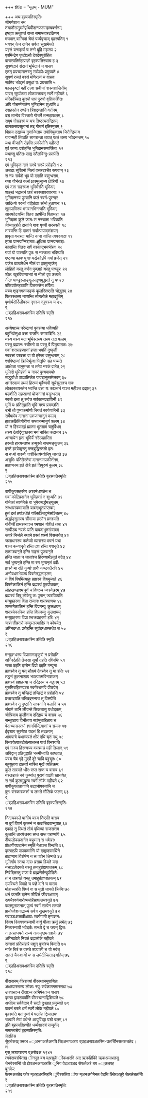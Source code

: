 +++
title = "मूलम् - MUM"

+++
अथ बृहस्पतिस्मृतिः  
श्रीगणेशाय नमः  
तत्रादौससुवर्णपृथिवीदानफलमहत्ववर्णनम्  
इष्ट्वा क्रतुशतं राजा समाप्तवरदक्षिणम्  
मघवान् वाग्विदां श्रेष्ठं पर्य्यपृच्छद् बृहस्पतिम्  १  
भगवन् केन दानेन सर्वतः सुखमेधते  
यद्दत्तं यन्महार्घं च तन्मे ब्रूहि महातप  २  
एवमिन्द्रेण पृष्टोऽसौ देवदेवपुरोहितः  
वाचस्पतिर्महाप्राज्ञो बृहस्पतिरुवाच ह  ३  
सुवर्णदानं रोदानं भूमिदानं च वासव  
एतत् प्रयच्छमानस्तु सर्वपापैः प्रमुच्यते  ४  
सुवर्णं रजतं वस्त्रं मणिरत्नं च वासव  
सर्वमेव भवेद्दत्तं वसुधां यः प्रयच्छति  ५  
फालकृष्टां महीं दत्त्वा सबीजां शस्यशालिनीम्  
यावत् सूर्य्यकरा लोकास्तावत् स्वर्गे महीयते  ६  
यत्किञ्चित् कुरुते पापं पुरुषो वृत्तिकर्शितः  
अपि गोचर्म्ममात्रेण भूमिदानेन शुध्यति  ७  
दशहस्तेन दण्डेन त्रिंशद्दण्डानि वर्त्तनम्  
दश तान्येव विस्तारो गोचर्मे तन्महाफलम्  ८  
सवृषं गोसहस्रं च यत्र तिष्ठत्यतन्द्रितम्  
बालवत्सप्रसूतानां तद् गोचर्म इतिस्मृतम्  ९  
विप्राय दद्याच्च गुणान्विताय तपोवियुक्ताय जितेन्द्रियाय  
यावन्मही तिष्ठति सागरान्ता तावत् फलं तस्य भवेदनन्तम्    १०  
यथा वीजानि रोहन्ति प्रकीर्णानि महीतले  
एवं कामाः प्ररोहन्ति भूमिदानसमार्जिताः  ११  
यथाप्सु पतितः सद्य स्तैलविन्दुः प्रसर्पति  
२१३  
एवं भूमिकृतं दानं सश्ये सश्ये प्ररोहति  १२  
अन्नदाः सुखिनो नित्यं वस्त्रदश्चैव रूपवान्  १३  
स नरः सर्वदो भूप यो ददाति वसुन्धराम्  
यथा गौर्भरते वत्सं क्षारमुत्सृज्य क्षीरिणी  १४  
एवं दत्ता सहस्राक्ष भूमिर्भरति भूमिदम्  
शङ्खं भद्रासनं छत्रं चरस्थावरवारणाः  १५  
भूमिदानस्य पुण्यानि फलं स्वर्गः पुरन्दर  
आदित्यो वरुणो वह्निर्ब्रह्मा सोमो हुताशनः  १६  
शूलपाणिश्च भगवानभिनन्दति भूमिदम्  
आस्फोटयन्ति पितरः प्रहर्षन्ति पितामहाः  १७  
भूमिदाता कुले जातः स नस्त्राता भविष्यति  
त्रीण्याहुरति दानानि गावः पृथ्वी सरस्वती  १८  
तारयन्ति हि दातारं सर्वात्पापादसंशयम्  
प्रावृता वस्त्रदा यान्ति नग्ना यान्ति त्ववस्त्रदाः  १९  
तृप्ता यान्त्यग्निदातारः क्षुधिता यान्त्यनन्नदाः  
कांक्षन्ति पितरः सर्वे नरकाद्भयभीरवः  २०  
गयां यो यास्यति पुत्रः स नस्त्राता भविष्यति  
एष्टव्या बहवः पुत्राः यद्येकोऽपि गयां व्रजेत्  २१  
यजेत वाश्वमेधेन नीलं वा वृषमुत्सृजेत्  
लोहितो यस्तु वर्णन पुच्छाग्रे यस्तु पाण्डुरः  २२  
श्वेतः खुरविषाणाभ्यां स नीलो वृष उच्यते  
नीलः पाण्डुरलाङ्गूलस्तृणमुद्धरते तु यः  २३  
षष्टिवर्षसहस्राणि पितरस्तेन तर्पिताः  
यच्च शृङ्गगतम्पङ्कं कूलस्तिष्ठति चोद्धृतम्  २४  
पितरस्तस्य नश्यन्ति सोमलोकं महाद्युतिम्  
पृथोर्यदोर्दिलीपस्य नृगस्य नहुषस्य च  २५  
र्  
्रंब्उहिअसपअतस्मि उतित्रि स्मृति  
२१४  

अन्येषाञ्च नरेन्द्राणां पुनरन्या भविष्यति  
बहुभिर्वसुधा दत्ता राजभिः सगरादिभिः  २६  
यस्य यस्य यदा भूमिस्तस्य तस्य तदा फलम्  
यस्तु ब्रह्मघ्नः स्त्रीघ्नो वा यस्तु वै पितृघातकः  २७  
गवां शतसहस्राणां हन्ता भवति दुष्कृती  
स्वदत्तां परदत्तां वा यो हरेच्च वसुन्धराम्  २८  
श्वविष्ठायां क्रिमिर्भूत्वा पितृभिः सह पच्यते  
आक्षेप्ता चानुमन्ता च तमेव नरकं व्रजेत्  २९  
भूमिदो भूमिहर्त्ता च नापरं पुण्यपापयोः  
ऊर्द्ध्वाधो वाऽवतिष्ठेत यावदाभूतसंप्लवम्  ३०  
अग्नेरपत्यं प्रथमं हिरण्यं भूर्वैष्णवी सूर्यसुताश्च गावः  
लोकास्त्रयस्तेन भवन्ति दत्ता यः काञ्चनं गाञ्च महीञ्च दद्यात्    ३१  
षडशीति सहस्राणां योजनानां वसुन्धराम्  
स्वतो दत्ता तु सर्वत्र सर्वकामप्रदायिनी  ३२  
भूमिं यः प्रतिगृह्णाति भूमिं यश्च प्रयच्छति  
उभौ तौ पुण्यकर्माणौ नियतं स्वर्गगामिनौ  ३३  
सर्वेषामेव दानानां एकजन्मानुगं फलम्  
हाटकक्षितिगौरीणां सप्तजन्मानुगं फलम्  ३४  
यो न हिंस्यादहं ह्यात्मा भूतग्रामं चतुर्विधम्  
तस्य देहाद्वियुक्तस्य भयं नास्ति कदाचन  ३५  
अन्यायेन हृता भूमिर्यै नरैरपहारिता  
हरन्तो हारयन्तश्च हन्युस्ते सप्तमङ्कुलम्  ३६  
हरते हरयेद्यस्तु मन्दबुद्धिस्ततो वृतः  
स बध्यो वारुणैः पाशैस्तिर्यग्योनिषु जायते  ३७  
अश्रुभिः पतितैस्तेषां दानानामपकीर्त्तनम्  
ब्राह्मणस्य हृते क्षेत्रे हृतं त्रिपुरुषं कुलम्  ३८  
र्  
्रंब्उहिअसपअतस्मि उतित्रि बृहस्पतिस्मृतिः  
२१५  

वापीकूपसहस्रेण अश्वमेधशतेन च  
गवां कोटिप्रदानेन भूमिहर्त्ता न शुध्यति  ३९  
गोमेकां स्वर्णमेकं वा भूमेरप्यर्द्धमङ्गुलम्  
रुन्धन्नरकमायाति यावदाभूतसंप्लवम्  
हुतं दत्तं तपोऽधीतं यत्किञ्चिद्धर्मसञ्चितम्  ४०  
अर्द्धाङ्गुलस्य सीमाया हरणेन प्रणश्यति  
गोवीथीं ग्रामरथ्याञ्च श्मशानं गोपितं तथा  ४१  
सम्पीड्य नरकं याति यावदाभूतसंप्लवम्  
ऊषरे निर्जले स्थाने प्रस्तं शस्यं विसजयेत्  ४२  
जलाधारश्च कर्तव्यो व्यासस्य वचनं यथा  
पञ्च कन्यानृते हन्ति दश हन्ति गवानृते  ४३  
शतमश्वानृते हन्ति सहस्रं पुरुषानृते  
हन्ति जाता न जातांश्च हिरण्यार्थेऽनृतं वदेत्  ४४  
सर्वं भूम्यनृते हन्ति मा स्म भूम्यनृतं वदीः  
ह्मस्वे मा रतिं कुर्याः प्राणैः कण्ठगतैरपि  ४५  
अनौषधमभेषज्यं विषमेतद्धलाहलम्  
न विषं विषमित्याहुः ब्रह्मस्वं विषमुच्यते  ४६  
विषमेकाकिनं हन्ति ब्रह्मस्वं पुत्रपौत्रकम्  
लोहखण्डाश्मचूर्णं च विषञ्च ज्वरयेन्नरम्  ४७  
ब्रह्मस्वं त्रिषु लोकेषु कः पुमान् ज्वरयिष्यति  
मन्युप्रहरणा विप्रा राजानः शस्त्रपाणयः  ४८  
शस्त्रमेकाकिनं हन्ति विप्रमन्युः कुलक्षयम्  
शस्त्रमेकाकिनं हन्ति विप्रमन्युः कुलक्षयम्  
मन्युप्रहरणा विप्रा श्चक्रप्रहरणो हरिः  ४९  
चक्रात्तीव्रतरो मन्युस्तस्माद्विप्रं न कोपयेत्  
अग्निदग्धाः प्ररोहन्ति सूर्यदग्धास्तथैव च  ५०  
र्  
्रंब्उहिअसपअतस्मि उतित्रि स्मृति  
२१६  

मन्युदग्धस्य विप्राणामङ्कुरो न प्ररोहति  
अग्निर्दहति तेजसा सूर्यो दहति रश्मिभिः  ५१  
राजा दहति दण्डेन विप्रो दहति मन्युना  
ब्रह्मस्वेन तु यत् सौख्यं देवस्वेन तु या रतिः  ५२  
तद्धनं कुलनाशाय भवत्यात्मविनाशकम्  
ब्रह्मस्वं ब्रह्महत्या च दरिद्रस्य च यद्धनम्  ५३  
गुरुमित्रहिरण्यञ्च स्वर्गस्थमपि पीडयेत्  
ब्रह्मस्वेन तु यच्छिद्रं तच्छिद्रं न प्ररोहति  ५४  
प्रच्छादयति तच्छिद्रमन्यत्र तु विसर्पति  
ब्रह्मस्वेन तु पुष्टानि साधनानि बलानि च  ५५  
संग्रामे तानि लीयन्ते सिकतासु यथोदकम्  
श्रोत्रियाय कुलीनाय दरिद्राय च वासव  ५६  
सन्तुष्टाय विनीताय सर्वभूताहिताय च  
वेदाभ्यासस्तपो ज्ञानमिन्द्रियाणां च संयमः  ५७  
ईदृशाय सुरश्रेष्ठ यदत्तं हि तदक्षयम्  
आमपात्रे यथान्यस्तं क्षीरं दधि घृतं मधु  ५८  
विनश्येत्पात्रदौर्बल्यात्तच्च पात्रं विनश्यति  
एवं गाञ्च हिरण्यञ्च वस्त्रमन्नं महीं तिलान्  ५९  
अविद्वान् प्रतिगृह्णाति भस्मीभवति काष्ठवत्  
यस्य चैव गृहे मूर्खो दूरे चापि बहुश्रुतः  ६०  
बहुश्रुताय दातव्यं नास्ति मूर्खे व्यतिक्रमः  
कुलं तारयते धीरः सप्त सप्त च वासव  ६१  
यस्तडाकं नवं कुर्य्यात् पुराणं वाऽपि खानयेत्  
स सर्वं कुलमुद्धृत्य स्वर्गे लोके महीयते  ६२  
वापीकूपतडागानि उद्यानोपवनानि च  
पुनः संस्कारकर्त्ता च लभते मौलिकं फलम्  ६३  
र्  
्रंब्उहिअसपअतस्मि उतित्रि बृहस्पतिस्मृतिः  
२१७  

निदाघकाले पानीयं यस्य तिष्ठति वासव  
स दुर्गं विषमं कृत्स्नं न कदाचिदवाप्नुयात्  ६४  
एकाहं तु स्थितं तोयं पृथिव्यां राजसत्तम  
कुलानि तारयेत्तस्य सप्त सप्त पराण्यपि  ६५  
दीपालोकप्रदानेन वपुष्मान् स भवेन्नरः  
प्रोक्षणीयप्रदानेन स्मृतिं मेधाञ्च विन्दति  ६६  
कृत्वाऽपि पापकर्म्माणि यो दद्यादन्नमर्थिने  
ब्राह्मणाय विशेषेण न स पापेन लिप्यते  ६७  
भूमिर्गाव स्तथा दाराः प्रसह्य ह्रियते यदा  
नचाऽऽवेदयते यस्तु तमाहुर्ब्रह्मघातकम्  ६८  
निवेदितस्तु राजा वै ब्राह्मणैर्मन्युपीडितैः  
तं न तारयते यस्तु तमाहुर्ब्रह्मघातकम्  ६९  
उपस्थिते विवाहे च यज्ञे दाने च वासव  
मोहाच्चरति विघ्नं यः स मृतो जायते क्रिमिः  ७०  
धनं फलति दानेन जीवितं जीवरक्षणात्  
रूपमैश्वर्यमारोग्यमहिंसाफलमश्नुते  ७१  
फलमूलाशनात् पूज्यं स्वर्गं सत्येन लभ्यते  
प्रायोपवेशनाद्राज्यं सर्वत्र सुखमश्नुते  ७२  
गवाढ्यःशक्रदीक्षायाः स्वर्गगामी तृणाशनः  
स्त्रिय स्त्रिषवणस्नायी वायुं पीत्वा क्रतुं लभेत्  ७३  
नित्यस्नायी भवेदर्कः सन्ध्ये द्वे च जपन् द्विजः  
न तत्साधयते राज्यं नाकपृष्ठमनाशके  ७४  
अग्निप्रवेशे नियतं ब्रह्मलोके महीयते  
रत्नानां प्रतिसंहारे पशून् पुत्रांश्च विन्दति  ७५  
नाके चिरं स वसते उपवासी च यो भवेत्  
सततं चैकशायी यः स लभेदीप्सिताङ्गतिम्  ७६  
र्  
्रंब्उहिअसपअतस्मि उतित्रि स्मृति  
२१८  

वीरासनम् वीरशय्यां वीरस्थानमुपाश्रितः  
अक्षय्यास्तस्य लोकाः स्युः सर्वकामगमास्तथा  ७७  
उपवासञ्च दीक्षाञ्च अभिषेकञ्च वासव  
कृत्वा द्वादशवर्षाणि वीरस्थानाद्विशिष्यते  ७८  
अधीत्य सर्ववेदान् वै सद्यो दुःखात् प्रमुच्यते  ७९  
पावनं चरते धर्मं स्वर्गे लोके महीयते  ८०  
बृहस्पति मतं पुण्यं ये पठन्ति द्विजातयः  
चत्वारि तेषां वर्धन्ते आयुर्विद्या यशो बलम्  ८१  
इति बृहस्पतिप्रणीतं धर्म्मशास्त्रं सम्पूर्णम्  
समाप्ताचेयं बृहस्पतिस्मृतिः  
च्रेदतिस  
सेुरचेसख्  क्भव्भ ᐀्अनगअसैअमयि ऋिअनगअरण 
ब्उहअसपअतस्मि-उतर्चिेोनसतरुचतेद।  
ण  
गृस् लशशशवण ब्अरोदअ १९४१  
त्यपेसचरपितख्  ीनपुत बय य्असुके ीकअरनि अद ऋकहिकिो ऋकअमअतसु  
चेनवेरसनिो तो ज्ञेवअनअगअरसि ुनिग वेदअपअद सेफतैअरे बय ᐀्अलपह  
बुनकेर  
फेरमअततेद फोर म्अहअरसिहनि ूविेरसतिय ोफ म्अनअगेमेनत 
वेदचि ल्तिेरअतुरे चेललेचतनिो  
र्  
्रंब्उहिअसपअतस्मि उतित्रि बृहस्पतिस्मृतिः  
२१९  